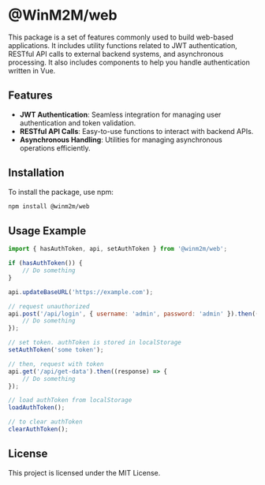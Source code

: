 # @WinM2M/web

This package is a set of features commonly used to build web-based applications. It includes utility functions related to JWT authentication, RESTful API calls to external backend systems, and asynchronous processing. It also includes components to help you handle authentication written in Vue.

## Features

- **JWT Authentication**: Seamless integration for managing user authentication and token validation.
- **RESTful API Calls**: Easy-to-use functions to interact with backend APIs.
- **Asynchronous Handling**: Utilities for managing asynchronous operations efficiently.

## Installation

To install the package, use npm:

```sh
npm install @winm2m/web
```

## Usage Example
```javascript
import { hasAuthToken, api, setAuthToken } from '@winm2m/web';

if (hasAuthToken()) {
    // Do something
}

api.updateBaseURL('https://example.com');

// request unauthorized
api.post('/api/login', { username: 'admin', password: 'admin' }).then((response) => {
    // Do something
});

// set token. authToken is stored in localStorage
setAuthToken('some token');

// then, request with token
api.get('/api/get-data').then((response) => {
    // Do something
});

// load authToken from localStorage
loadAuthToken();

// to clear authToken
clearAuthToken();
```

## License
This project is licensed under the MIT License.